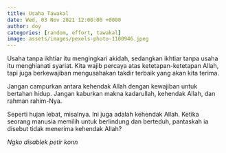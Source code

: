 ```yaml
---
title: Usaha Tawakal
date: Wed, 03 Nov 2021 12:00:00 +0000
author: doy
categories: [random, effort, tawakal]
image: assets/images/pexels-photo-1100946.jpeg
---
```


Usaha tanpa ikhtiar itu mengingkari akidah, sedangkan ikhtiar tanpa usaha itu menghianati syariat. Kita wajib percaya atas ketetapan-ketetapan Allah, tapi juga berkewajiban mengusahakan takdir terbaik yang akan kita terima.

Jangan campurkan antara kehendak Allah dengan kewajiban untuk bertahan hidup. Jangan kaburkan makna kadarullah, kehendak Allah, dan rahman rahim-Nya.

Seperti hujan lebat, misalnya. Ini juga adalah kehendak Allah. Ketika seorang manusia memilih untuk berlindung dan berteduh, pantaskah ia disebut tidak menerima kehendak Allah?

_Ngko disablek petir konn_